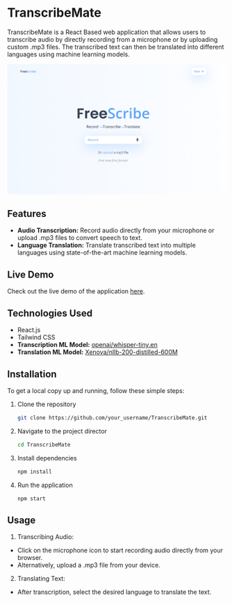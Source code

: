 # TranscribeMate

TranscribeMate is a React Based web application that allows users to transcribe audio by directly recording from a microphone or by uploading custom .mp3 files. The transcribed text can then be translated into different languages using machine learning models.

![Homepage Screenshot](./src/assets/Screenshot%202024-07-26%20184848.png)  

## Features

- **Audio Transcription:** Record audio directly from your microphone or upload .mp3 files to convert speech to text.
- **Language Translation:** Translate transcribed text into multiple languages using state-of-the-art machine learning models.

## Live Demo

Check out the live demo of the application [here](https://main--tangerine-bubblegum-c37a8f.netlify.app/).

## Technologies Used

- React.js
- Tailwind CSS
- **Transcription ML Model:** [openai/whisper-tiny.en](https://github.com/openai/whisper)
- **Translation ML Model:** [Xenova/nllb-200-distilled-600M](https://github.com/Xenova/nllb-200-distilled-600M)

## Installation

To get a local copy up and running, follow these simple steps:

1. Clone the repository
   ```sh
   git clone https://github.com/your_username/TranscribeMate.git

2. Navigate to the project director
   ```sh
   cd TranscribeMate

3. Install dependencies
   ```sh
   npm install

4. Run the application
   ```sh
   npm start

## Usage

1. Transcribing Audio:

- Click on the microphone icon to start recording audio directly from your browser.
- Alternatively, upload a .mp3 file from your device.

2. Translating Text:

- After transcription, select the desired language to translate the text.
